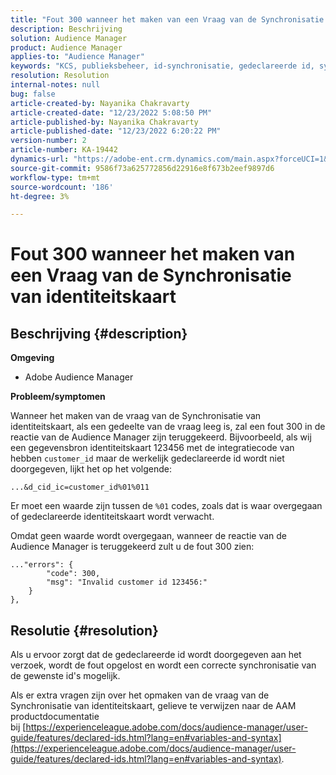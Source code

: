 ```yaml
---
title: "Fout 300 wanneer het maken van een Vraag van de Synchronisatie van identiteitskaart"
description: Beschrijving
solution: Audience Manager
product: Audience Manager
applies-to: "Audience Manager"
keywords: "KCS, publieksbeheer, id-synchronisatie, gedeclareerde id, synchronisatie van klant-id, id van klant, online synchronisatie"
resolution: Resolution
internal-notes: null
bug: false
article-created-by: Nayanika Chakravarty
article-created-date: "12/23/2022 5:08:50 PM"
article-published-by: Nayanika Chakravarty
article-published-date: "12/23/2022 6:20:22 PM"
version-number: 2
article-number: KA-19442
dynamics-url: "https://adobe-ent.crm.dynamics.com/main.aspx?forceUCI=1&pagetype=entityrecord&etn=knowledgearticle&id=a6619c72-e482-ed11-81ac-6045bd006079"
source-git-commit: 9586f73a625772856d22916e8f673b2eef9897d6
workflow-type: tm+mt
source-wordcount: '186'
ht-degree: 3%

---
```


# Fout 300 wanneer het maken van een Vraag van de Synchronisatie van identiteitskaart

## Beschrijving {#description}


<b>Omgeving</b>

- Adobe Audience Manager

<b>Probleem/symptomen</b>

Wanneer het maken van de vraag van de Synchronisatie van identiteitskaart, als een gedeelte van de vraag leeg is, zal een fout 300 in de reactie van de Audience Manager zijn teruggekeerd. Bijvoorbeeld, als wij een gegevensbron identiteitskaart 123456 met de integratiecode van hebben `customer_id` maar de werkelijk gedeclareerde id wordt niet doorgegeven, lijkt het op het volgende:

`...&d_cid_ic=customer_id%01%011`

Er moet een waarde zijn tussen de `%01` codes, zoals dat is waar overgegaan of gedeclareerde identiteitskaart wordt verwacht.

Omdat geen waarde wordt overgegaan, wanneer de reactie van de Audience Manager is teruggekeerd zult u de fout 300 zien:




```
..."errors": {
        "code": 300,
        "msg": "Invalid customer id 123456:"
    }
},
```





## Resolutie {#resolution}


Als u ervoor zorgt dat de gedeclareerde id wordt doorgegeven aan het verzoek, wordt de fout opgelost en wordt een correcte synchronisatie van de gewenste id&#39;s mogelijk.

Als er extra vragen zijn over het opmaken van de vraag van de Synchronisatie van identiteitskaart, gelieve te verwijzen naar de AAM productdocumentatie bij [https://experienceleague.adobe.com/docs/audience-manager/user-guide/features/declared-ids.html?lang=en#variables-and-syntax](https://experienceleague.adobe.com/docs/audience-manager/user-guide/features/declared-ids.html?lang=en#variables-and-syntax).
